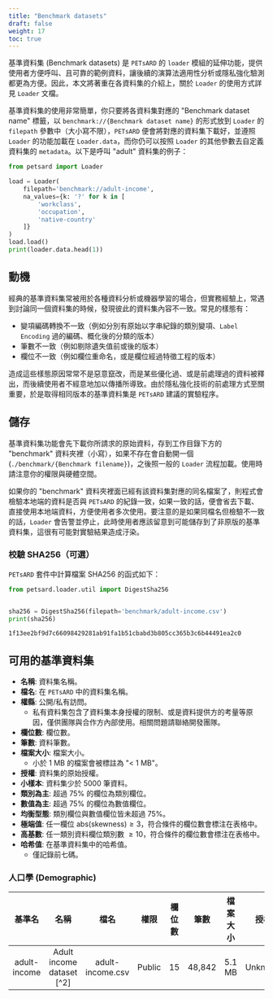 ```yaml
---
title: "Benchmark datasets"
draft: false
weight: 17
toc: true
---
```


基準資料集 (Benchmark datasets) 是 `PETsARD` 的 `loader` 模組的延伸功能，提供使用者方便呼叫、且可靠的範例資料，讓後續的演算法適用性分析或隱私強化驗測都更為方便。因此，本文將著重在各資料集的介紹上，關於 `Loader` 的使用方式詳見 `Loader` 文檔。

基準資料集的使用非常簡單，你只要將各資料集對應的 "Benchmark dataset name" 標籤，以 `benchmark://{Benchmark dataset name}` 的形式放到 `Loader` 的 `filepath` 參數中（大小寫不限），`PETsARD` 便會將對應的資料集下載好，並遵照 `Loader` 的功能加載在 `Loader.data`，而你仍可以按照 `Loader` 的其他參數去自定義資料集的 `metadata`。以下是呼叫 "adult" 資料集的例子：

```Python
from petsard import Loader

load = Loader(
    filepath='benchmark://adult-income',
    na_values={k: '?' for k in [
        'workclass',
        'occupation',
        'native-country'
    ]}
)
load.load()
print(loader.data.head(1))
```

## 動機

經典的基準資料集常被用於各種資料分析或機器學習的場合，但實務經驗上，常遇到討論同一個資料集的時候，發現彼此的資料集內容不一致。常見的樣態有：

- 變項編碼轉換不一致（例如分別有原始以字串紀錄的類別變項、`Label Encoding` 過的編碼、概化後的分類的版本）
- 筆數不一致（例如剔除遺失值前或後的版本）
- 欄位不一致（例如欄位重命名，或是欄位經過特徵工程的版本）

造成這些樣態原因常常不是惡意竄改，而是某些優化過、或是前處理過的資料被釋出，而後續使用者不經意地加以傳播所導致。由於隱私強化技術的前處理方式至關重要，於是取得相同版本的基準資料集是 `PETsARD` 建議的實驗程序。

## 儲存

基準資料集功能會先下載你所請求的原始資料，存到工作目錄下方的 "benchmark" 資料夾裡（小寫），如果不存在會自動開一個 (`./benchmark/{Benchmark filename}`)，之後照一般的 `Loader` 流程加載。使用時請注意你的權限與硬體空間。

如果你的 "benchmark" 資料夾裡面已經有該資料集對應的同名檔案了，則程式會檢驗本地端的資料是否與 `PETsARD` 的紀錄一致，如果一致的話，便會省去下載、直接使用本地端資料，方便使用者多次使用。要注意的是如果同檔名但檢驗不一致的話，`Loader` 會告警並停止，此時使用者應該留意到可能儲存到了非原版的基準資料集，這很有可能對實驗結果造成汙染。

### 校驗 SHA256（可選）

`PETsARD` 套件中計算檔案 SHA256 的函式如下：

```Python
from petsard.loader.util import DigestSha256


sha256 = DigestSha256(filepath='benchmark/adult-income.csv')
print(sha256)
```

```plain_text
1f13ee2bf9d7c66098429281ab91fa1b51cbabd3b805cc365b3c6b44491ea2c0
```

## 可用的基準資料集

- **名稱**: 資料集名稱。
- **檔名**: 在 `PETsARD` 中的資料集名稱。
- **權縣**: 公開/私有訪問。
  - 私有資料集包含了資料集本身授權的限制、或是資料提供方的考量等原因，僅供團隊與合作方內部使用。相關問題請聯絡開發團隊。
- **欄位數**: 欄位數。
- **筆數**: 資料筆數。
- **檔案大小**: 檔案大小。
  - 小於 1 MB 的檔案會被標註為 "< 1 MB"。
- **授權**: 資料集的原始授權。
- **小樣本**: 資料集少於 5000 筆資料。
- **類別為主**: 超過 75% 的欄位為類別欄位。
- **數值為主**: 超過 75% 的欄位為數值欄位。
- **均衡型態**: 類別欄位與數值欄位皆未超過 75%。
- **極端值**: 任一欄位 $\text{abs}(\text{skewness})\geq 3$，符合條件的欄位數會標注在表格中。
- **高基數**: 任一類別資料欄位類別數 $\geq 10$，符合條件的欄位數會標注在表格中。
- **哈希值**: 在基準資料集中的哈希值。
  - 僅記錄前七碼。

### 人口學 (Demographic)

<div class="table-wrapper" markdown="block">

|       基準名        |                                 名稱                                  |       檔名       |  權限  | 欄位數 |   筆數    | 檔案大小 |   授權    | 小樣本 | 類別為主 | 數值為主 | 均衡型態 | 極端值 | 高基數 |  哈希值   |
| :-----------------: | :-------------------------------------------------------------------: | :--------------: | :----: | :----: | :-------: | :------: | :-------: | :----: | :------: | :------: | :------: | :----: | :----: | :-------: |
|    adult-income     |                       Adult income dataset [^2]                       | adult-income.csv | Public |   15   |  48,842   |  5.1 MB  |  Unknown  |        |          |          |    ✅    |  ✅2   |  ✅3   | `1f13ee2` |

</div>

[^1]: https://www.kaggle.com/datasets/wenruliu/adult-income-dataset
